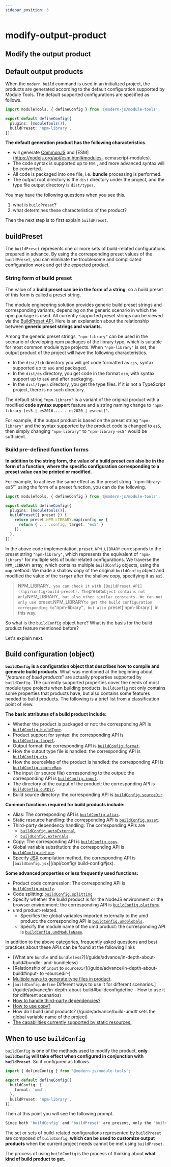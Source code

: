 ```yaml
---
sidebar_position: 3
---
```

# modify-output-product

## Modify the output product

## Default output products

When the `modern build` command is used in an initialized project, the products are generated according to the default configuration supported by Module Tools. The default supported configurations are specified as follows.

```typescript
import moduleTools, { defineConfig } from '@modern-js/module-tools';

export default defineConfig({
  plugins: [moduleTools()],
  buildPreset: 'npm-library',
});
```

**The default generation product has the following characteristics**.

- will generate [CommonJS](https://nodejs.org/api/modules.html#modules-commonjs-modules) and [ESM](https://nodejs.org/api/esm.html#modules- ecmascript-modules).
- The code syntax is supported up to `ES6` , and more advanced syntax will be converted.
- All code is packaged into one file, i.e. **bundle** processing is performed.
- The output root directory is the `dist` directory under the project, and the type file output directory is `dist/types`.

You may have the following questions when you see this.

1. what is `buildPreset`?
2. what determines these characteristics of the product?

Then the next step is to first explain `buildPreset`.

## buildPreset

The `buildPreset` represents one or more sets of build-related configurations prepared in advance. By using the corresponding preset values of the `buildPreset`, you can eliminate the troublesome and complicated configuration work and get the expected product.

### String form of build preset

The value of a **build preset can be in the form of a string**, so a build preset of this form is called a preset string.

The module engineering solution provides generic build preset strings and corresponding variants, depending on the generic scenario in which the npm package is used. All currently supported preset strings can be viewed via the [BuildPreset API](/api/config/build-preset). Here is an explanation about the relationship between **generic preset strings and variants**.

Among the generic preset strings, `"npm-library"` can be used in the scenario of developing npm packages of the library type, which is suitable for most common module type projects. When `"npm-library"` is set, the output product of the project will have the following characteristics.

- In the `dist/lib` directory you will get code formatted as `cjs`, syntax supported up to `es6` and packaged.
- In the `dist/es` directory, you get code in the format `esm`, with syntax support up to `es6` and after packaging.
- In the `dist/types` directory, you get the type files. If it is not a TypeScript project, there is no such directory.

The default string `"npm-library"` is a variant of the original product with a modified **code syntax support** feature and a string naming change to `"npm-library-[es5 | es2016.... . es2020 | esnext]"`.

For example, if the output product is based on the preset string `"npm-library"` and the syntax supported by the product code is changed to `es5`, then simply changing `"npm-library"` to `"npm-library-es5"` would be sufficient.

### Build pre-defined function forms

**In addition to the string form, the value of a build preset can also be in the form of a function, where the specific configuration corresponding to a preset value can be printed or modified**.

For example, to achieve the same effect as the preset string ``npm-library-es5"` using the form of a preset function, you can do the following.

```typescript
import moduleTools, { defineConfig } from '@modern-js/module-tools';

export default defineConfig({
  plugins: [moduleTools()],
  buildPreset({ preset }) {
    return preset.NPM_LIBRARY.map(config => {
      return { ... .config, target: 'es5' }
    });
  },
});
```

In the above code implementation, `preset.NPM_LIBRARY` corresponds to the preset string `"npm-library"`, which represents the equivalent of `"npm-library"` for multiple sets of build-related configurations. We traverse the `NPM_LIBRARY` array, which contains multiple `buildConfig` objects, using the `map` method. We made a shallow copy of the original `buildConfig` object and modified the value of the `target` after the shallow copy, specifying it as `es5`.


> NPM_LIBRARY`, you can check it with [BuildPreset API](/api/config/build-preset). The`preset`object contains not only`NPM_LIBRARY`, but also other similar constants.
> We can not only use `preset.NPM_LIBRARY` to get the build configuration corresponding to `"npm-library"`, but also `preset['npm-library']` in this way.

So what is the `buildConfig` object here? What is the basis for the build product feature mentioned before?

Let's explain next.

## Build configuration (object)

**`buildConfig` is a configuration object that describes how to compile and generate build products**. What was mentioned at the beginning about "_features of build products_" are actually properties supported by `buildConfig`. The currently supported properties cover the needs of most module type projects when building products. `buildConfig` not only contains some properties that products have, but also contains some features needed to build products. The following is a brief list from a classification point of view.

**The basic attributes of a build product include:**

- Whether the product is packaged or not: the corresponding API is [`buildConfig.buildType`](/api/config/build-config#buildtype).
- Product support for syntax: the corresponding API is [`buildConfig.target`](/api/config/build-config#target).
- Output format: the corresponding API is [`buildConfig.format`](/api/config/build-config#format).
- How the output type file is handled: the corresponding API is [`buildConfig.dts`](/api/config/build-config#dts).
- How the sourceMap of the product is handled: the corresponding API is [`buildConfig.sourceMap`](/api/config/build-config#sourcemap).
- The input (or source file) corresponding to the output: the corresponding API is [`buildConfig.input`](/api/config/build-config#input).
- The directory of the output of the product: the corresponding API is [`buildConfig.outDir`](/api/config/build-config#outDir).
- Build source directory: the corresponding API is [`buildConfig.sourceDir`](/api/config/build-config#sourcedir).

**Common functions required for build products include:**

- Alias: The corresponding API is [`buildConfig.alias`](/api/config/build-config#alias).
- Static resource handling: the corresponding API is [`buildConfig.asset`](/api/config/build-config#asset).
- Third-party dependency handling: The corresponding APIs are
  - [`buildConfig.autoExternal`](/api/config/build-config#autoexternal).
  - [`buildConfig.externals`](/api/config/build-config#externals).
- Copy: The corresponding API is [`buildConfig.copy`](/api/config/build-config#copy).
- Global variable substitution: the corresponding API is [`buildConfig.define`](/api/config/build-config#define).
- Specify [JSX](https://reactjs.org/blog/2020/09/22/introducing-the-new-jsx-transform.html) compilation method, the corresponding API is [`buildConfig.jsx`](/api/config/ build-config#jsx).

**Some advanced properties or less frequently used functions:**

- Product code compression: The corresponding API is [`buildConfig.minify`](/api/config/build-config#minify).
- Code splitting: [`buildConfig.splitting`](/api/config/build-config#splitting)
- Specify whether the build product is for the NodeJS environment or the browser environment: the corresponding API is [`buildConfig.platform`](/api/config/build-config#platform).
- umd product-related.
  - Specifies the global variables imported externally to the umd product: the corresponding API is [`buildConfig.umdGlobals`](/api/config/build-config#umdglobals).
  - Specify the module name of the umd product: the corresponding API is [`buildConfig.umdModuleName`](/api/config/build-config#umdmodulename).

In addition to the above categories, frequently asked questions and best practices about these APIs can be found at the following links

- [What are `bundle` and `bundleless`?](/guide/advance/in-depth-about-build#bundle- and-bundleless)
- [Relationship of `input` to `sourceDir`](/guide/advance/in-depth-about-build#input- to -sourcedir-)
- [Multiple ways to generate type files in product](/guide/advance/in-depth-about-build#type-files).
- [`buildConfig.define` Different ways to use it for different scenarios.](/guide/advance/in-depth-about-build#buildconfigdefine - How to use it for different scenarios)
- [How to handle third-party dependencies?](/guide/advance/external-dependency)
- [How to use copy?](/guide/advance/copy)
- How do I build umd products? (/guide/advance/build-umd# sets the global variable name of the project)
- [The capabilities currently supported by static resources.](/guide/advance/asset)

## When to use `buildConfig`

`buildConfig` is one of the methods used to modify the product, **only `buildConfig` will take effect when configured in conjunction with `buildPreset`**. So if configured as follows.

```typescript
import { defineConfig } from '@modern-js/module-tools';

export default defineConfig({
  buildConfig: {
    format: 'umd',
  },
  buildPreset: 'npm-library',
});
```

Then at this point you will see the following prompt.

```bash
Since both 'buildConfig' and 'buildPreset' are present, only the 'buildConfig' configuration will take effect
```

The set or sets of build-related configurations represented by `buildPreset` are composed of `buildConfig`, **which can be used to customize output products** when the current project needs cannot be met using `buildPreset`.

The process of using `buildConfig` is the process of thinking about **what kind of build product to get**.
